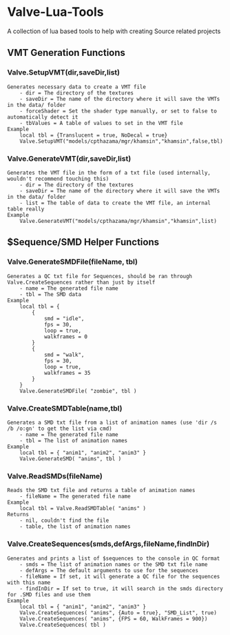 # Valve-Lua-Tools

A collection of lua based tools to help with creating Source related projects

## VMT Generation Functions

### Valve.SetupVMT(dir,saveDir,list)
	Generates necessary data to create a VMT file
		- dir = The directory of the textures
		- saveDir = The name of the directory where it will save the VMTs in the data/ folder
        - forceShader = Set the shader type manually, or set to false to automatically detect it
        - tbValues = A table of values to set in the VMT file
    Example
        local tbl = {Translucent = true, NoDecal = true}
        Valve.SetupVMT("models/cpthazama/mgr/khamsin","khamsin",false,tbl)

### Valve.GenerateVMT(dir,saveDir,list)
	Generates the VMT file in the form of a txt file (used internally, wouldn't recommend touching this)
		- dir = The directory of the textures
		- saveDir = The name of the directory where it will save the VMTs in the data/ folder
        - list = The table of data to create the VMT file, an internal table really
    Example
        Valve.GenerateVMT("models/cpthazama/mgr/khamsin","khamsin",list)

## $Sequence/SMD Helper Functions

### Valve.GenerateSMDFile(fileName, tbl)
	Generates a QC txt file for Sequences, should be ran through Valve.CreateSequences rather than just by itself
		- name = The generated file name
		- tbl = The SMD data
    Example
        local tbl = {
            {
                smd = "idle",
                fps = 30,
                loop = true,
                walkframes = 0
            }
            {
                smd = "walk",
                fps = 30,
                loop = true,
                walkframes = 35
            }
        }
        Valve.GenerateSMDFile( "zombie", tbl )
        
### Valve.CreateSMDTable(name,tbl)
	Generates a SMD txt file from a list of animation names (use 'dir /s /b /o:gn' to get the list via cmd)
		- name = The generated file name
		- tbl = The list of animation names
    Example
        local tbl = { "anim1", "anim2", "anim3" }
        Valve.GenerateSMD( "anims", tbl )
        
### Valve.ReadSMDs(fileName)
	Reads the SMD txt file and returns a table of animation names
        - fileName = The generated file name
    Example
        local tbl = Valve.ReadSMDTable( "anims" )
	Returns
		- nil, couldn't find the file
		- table, the list of animation names
        
### Valve.CreateSequences(smds,defArgs,fileName,findInDir)
	Generates and prints a list of $sequences to the console in QC format
		- smds = The list of animation names or the SMD txt file name
        - defArgs = The default arguments to use for the sequences
        - fileName = If set, it will generate a QC file for the sequences with this name
        - findInDir = If set to true, it will search in the smds directory for .SMD files and use them
    Example
        local tbl = { "anim1", "anim2", "anim3" }
        Valve.CreateSequences( "anims", {Auto = true}, "SMD_List", true)
        Valve.CreateSequences( "anims", {FPS = 60, WalkFrames = 900})
        Valve.CreateSequences( tbl )
